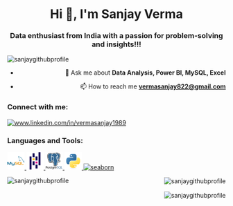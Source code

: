 <h1 align="center">Hi 👋, I'm Sanjay Verma</h1>
<h3 align="center">Data enthusiast from India with a passion for problem-solving and insights!!!</h3>

<imag align="right" alt="coding" width="400" src="https://user-images.githubusercontent.com/55389276/140866485-8fb1c876-9a8f-4d6a-98dc-08c4981eaf70.gif">

<p align="left"> <img src="https://komarev.com/ghpvc/?username=sanjaygithubprofile&label=Profile%20views&color=0e75b6&style=flat" alt="sanjaygithubprofile" /> </p>

- 💬 Ask me about **Data Analysis, Power BI, MySQL, Excel**

- 📫 How to reach me **vermasanjay822@gmail.com**

<h3 align="left">Connect with me:</h3>
<p align="left">
<a href="https://linkedin.com/in/www.linkedin.com/in/vermasanjay1989" target="blank"><img align="center" src="https://raw.githubusercontent.com/rahuldkjain/github-profile-readme-generator/master/src/images/icons/Social/linked-in-alt.svg" alt="www.linkedin.com/in/vermasanjay1989" height="30" width="40" /></a>
</p>

<h3 align="left">Languages and Tools:</h3>
<p align="left"> <a href="https://www.mysql.com/" target="_blank" rel="noreferrer"> <img src="https://raw.githubusercontent.com/devicons/devicon/master/icons/mysql/mysql-original-wordmark.svg" alt="mysql" width="40" height="40"/> </a> <a href="https://pandas.pydata.org/" target="_blank" rel="noreferrer"> <img src="https://raw.githubusercontent.com/devicons/devicon/2ae2a900d2f041da66e950e4d48052658d850630/icons/pandas/pandas-original.svg" alt="pandas" width="40" height="40"/> </a> <a href="https://www.postgresql.org" target="_blank" rel="noreferrer"> <img src="https://raw.githubusercontent.com/devicons/devicon/master/icons/postgresql/postgresql-original-wordmark.svg" alt="postgresql" width="40" height="40"/> </a> <a href="https://www.python.org" target="_blank" rel="noreferrer"> <img src="https://raw.githubusercontent.com/devicons/devicon/master/icons/python/python-original.svg" alt="python" width="40" height="40"/> </a> <a href="https://seaborn.pydata.org/" target="_blank" rel="noreferrer"> <img src="https://seaborn.pydata.org/_images/logo-mark-lightbg.svg" alt="seaborn" width="40" height="40"/> </a> </p>

<p><img align="left" src="https://github-readme-stats.vercel.app/api/top-langs?username=sanjaygithubprofile&show_icons=true&locale=en&layout=compact" alt="sanjaygithubprofile" /></p>

<p>&nbsp;<img align="center" src="https://github-readme-stats.vercel.app/api?username=sanjaygithubprofile&show_icons=true&locale=en" alt="sanjaygithubprofile" /></p>

<p><img align="center" src="https://github-readme-streak-stats.herokuapp.com/?user=sanjaygithubprofile&" alt="sanjaygithubprofile" /></p>
